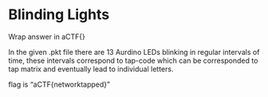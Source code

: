 # Blinding Lights

Wrap answer in aCTF{}

In the given .pkt file there are 13 Aurdino LEDs blinking in regular intervals of time, these intervals correspond to tap-code which can be corresponded to tap matrix and eventually lead to individual letters.

flag is “aCTF{networktapped}”


